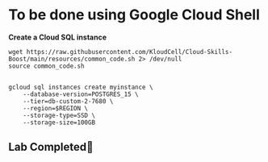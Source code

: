 # **To be done using Google Cloud Shell**

**Create a Cloud SQL instance**

```
wget https://raw.githubusercontent.com/KloudCell/Cloud-Skills-Boost/main/resources/common_code.sh 2> /dev/null
source common_code.sh


gcloud sql instances create myinstance \
    --database-version=POSTGRES_15 \
    --tier=db-custom-2-7680 \
    --region=$REGION \
    --storage-type=SSD \
    --storage-size=100GB
```
## Lab Completed🎉